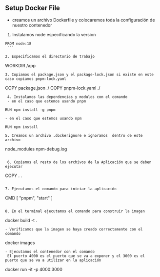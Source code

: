
## Setup Docker File 

- creamos un archivo Dockerfile y colocaremos toda la configuración de nuestro contenedor 
 1. Instalamos node especificando la version
 
   ```
   FROM node:18
    ```
    
 2. Especificamos el directorio de trabajo
   ```
  WORKDIR /app
   ```
 3. Copiamos el package.json y el package-lock.json si existe en este caso copiamos pnpm-lock.yaml
```
COPY package.json ./
COPY pnpm-lock.yaml ./
```
 4. Instalamos las dependencias y modulos con el comando 
 - en el caso que estemos usando pnpm 
 ```
    RUN npm install -g pnpm
 ```
 - en el caso que estemos usando npm 
 ```
    RUN npm install
 ```
 5. Creamos un archivo .dockerignore e ignoramos  dentro de este archivo 
```
node_modules
npm-debug.log
```
 
 6. Copiamos el resto de los archivos de la Aplicación que se deben ejecutar 
```
COPY . .     
```

7. Ejecutamos el comando para iniciar la aplicación
```
CMD [ "pnpm", "start" ]
```

8. En el terminal ejecutamos el comando para construir la imagen
```
docker build -t <nombre de la imagen> .
```
- Verificamos que la imagen se haya creado correctamente con el comando 
```
docker images
```
- Ejecutamos el contenedor con el comando 
 El puerto 4000 es el puerto que se va a exponer y el 3000 es el puerto que se va a utilizar en la aplicación

```
docker run -it -p 4000:3000 <nombre de la imagen>










